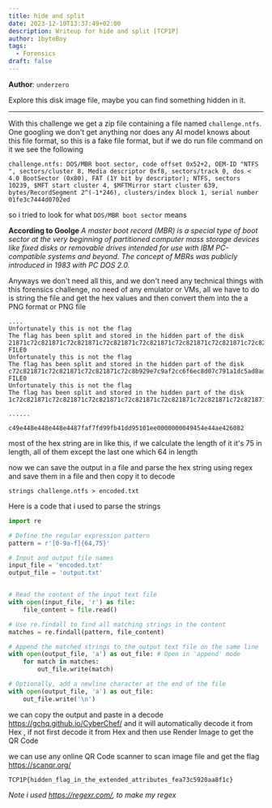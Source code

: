 ```yaml
---
title: hide and split
date: 2023-12-10T13:37:49+02:00
description: Writeup for hide and split [TCP1P]
author: 1byteBoy
tags:
  - Forensics
draft: false
---
```


**Author**: `underzero`

Explore this disk image file, maybe you can find something hidden in it.

-----

With this challenge we get a zip file containing a file named `challenge.ntfs`.
One googling we don't get anything nor does any AI model knows about this file format, so this is a fake file format, but if we do run file command on it we see the following

```
challenge.ntfs: DOS/MBR boot sector, code offset 0x52+2, OEM-ID "NTFS    ", sectors/cluster 8, Media descriptor 0xf8, sectors/track 0, dos < 4.0 BootSector (0x80), FAT (1Y bit by descriptor); NTFS, sectors 10239, $MFT start cluster 4, $MFTMirror start cluster 639, bytes/RecordSegment 2^(-1*246), clusters/index block 1, serial number 01fe3c7444d0702ed
```

so i tried to look for what `DOS/MBR boot sector` means

**According to Goolge**
*A master boot record (MBR) is a special type of boot sector at the very beginning of partitioned computer mass storage devices like fixed disks or removable drives intended for use with IBM PC-compatible systems and beyond. The concept of MBRs was publicly introduced in 1983 with PC DOS 2.0.*

Anyways we don't need all this, and we don't need any technical things with this forensics challenge, no need of any emulator or VMs, all we have to do is string the file and get the hex values and then convert them into the a PNG format or PNG file 

```
....
Unfortunately this is not the flag
The flag has been split and stored in the hidden part of the disk
21871c72c821871c72c821871c72c821871c72c821871c72c821871c72c821871c72c821871
FILE0
Unfortunately this is not the flag
The flag has been split and stored in the hidden part of the disk
c72c821871c72c821871c72c821871c72c8b929e7c9af2cc6f6ec8d07c791a1dc5ad8ad7384
FILE0
Unfortunately this is not the flag
The flag has been split and stored in the hidden part of the disk
1c72c821871c72c821871c72c821871c72c821871c72c821871c72c821871c72c821871c72c

......

c49e448e448e448e4487faf7fd99fb41dd95101ee0000000049454e44ae426082
```

most of the hex string are in like this, if we calculate the length of it it's 75 in length, all of them except the last one which 64 in length

now we can save the output in a file and parse the hex string using regex and save them in a file and then copy it to decode 

```
strings challenge.ntfs > encoded.txt
```

Here is a code that i used to parse the strings

```python
import re

# Define the regular expression pattern
pattern = r'[0-9a-f]{64,75}'

# Input and output file names
input_file = 'encoded.txt'
output_file = 'output.txt'


# Read the content of the input text file
with open(input_file, 'r') as file:
	file_content = file.read()

# Use re.findall to find all matching strings in the content
matches = re.findall(pattern, file_content)

# Append the matched strings to the output text file on the same line
with open(output_file, 'a') as out_file: # Open in 'append' mode
	for match in matches:
		out_file.write(match)

# Optionally, add a newline character at the end of the file
with open(output_file, 'a') as out_file:
	out_file.write('\n')
```

we can copy the output and paste in a decode https://gchq.github.io/CyberChef/ and it will automatically decode it from Hex , if not first decode it from Hex and then use Render Image to get the QR Code 

we can use any online QR Code scanner to scan image file and get the flag
https://scanqr.org/

```
TCP1P{hidden_flag_in_the_extended_attributes_fea73c5920aa8f1c}
```

*Note i used https://regexr.com/, to make my regex*




